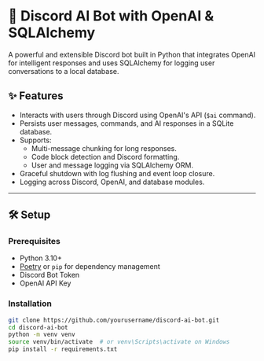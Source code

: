 # 🤖 Discord AI Bot with OpenAI & SQLAlchemy

A powerful and extensible Discord bot built in Python that integrates OpenAI for intelligent responses and uses SQLAlchemy for logging user conversations to a local database.

## ✨ Features

- Interacts with users through Discord using OpenAI's API (`$ai` command).
- Persists user messages, commands, and AI responses in a SQLite database.
- Supports:
  - Multi-message chunking for long responses.
  - Code block detection and Discord formatting.
  - User and message logging via SQLAlchemy ORM.
- Graceful shutdown with log flushing and event loop closure.
- Logging across Discord, OpenAI, and database modules.

---

## 🛠 Setup

### Prerequisites

- Python 3.10+
- [Poetry](https://python-poetry.org/) or `pip` for dependency management
- Discord Bot Token
- OpenAI API Key

### Installation

```bash
git clone https://github.com/yourusername/discord-ai-bot.git
cd discord-ai-bot
python -m venv venv
source venv/bin/activate  # or venv\Scripts\activate on Windows
pip install -r requirements.txt
```
